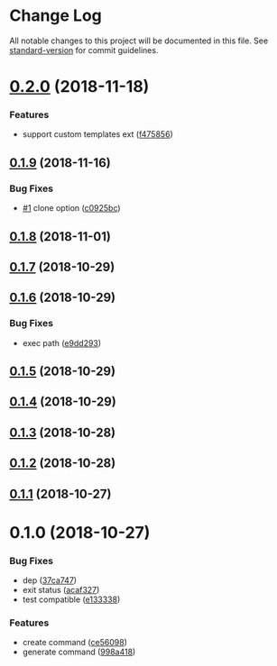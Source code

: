 # Change Log

All notable changes to this project will be documented in this file. See [standard-version](https://github.com/conventional-changelog/standard-version) for commit guidelines.

<a name="0.2.0"></a>
# [0.2.0](https://github.com/feiwuteam/wxapp-cli/compare/v0.1.9...v0.2.0) (2018-11-18)


### Features

* support custom templates ext ([f475856](https://github.com/feiwuteam/wxapp-cli/commit/f475856))



<a name="0.1.9"></a>
## [0.1.9](https://github.com/feiwuteam/wxapp-cli/compare/v0.1.8...v0.1.9) (2018-11-16)


### Bug Fixes

* [#1](https://github.com/feiwuteam/wxapp-cli/issues/1) clone option ([c0925bc](https://github.com/feiwuteam/wxapp-cli/commit/c0925bc))



<a name="0.1.8"></a>
## [0.1.8](https://github.com/feiwuteam/wxapp-cli/compare/v0.1.7...v0.1.8) (2018-11-01)



<a name="0.1.7"></a>
## [0.1.7](https://github.com/feiwuteam/wxapp-cli/compare/v0.1.6...v0.1.7) (2018-10-29)



<a name="0.1.6"></a>
## [0.1.6](https://github.com/feiwuteam/wxapp-cli/compare/v0.1.5...v0.1.6) (2018-10-29)


### Bug Fixes

* exec path ([e9dd293](https://github.com/feiwuteam/wxapp-cli/commit/e9dd293))



<a name="0.1.5"></a>
## [0.1.5](https://github.com/feiwuteam/wxapp-cli/compare/v0.1.4...v0.1.5) (2018-10-29)



<a name="0.1.4"></a>
## [0.1.4](https://github.com/feiwuteam/wxapp-cli/compare/v0.1.3...v0.1.4) (2018-10-29)



<a name="0.1.3"></a>
## [0.1.3](https://github.com/feiwuteam/wxapp-cli/compare/v0.1.2...v0.1.3) (2018-10-28)



<a name="0.1.2"></a>
## [0.1.2](https://github.com/feiwuteam/wxapp-cli/compare/v0.1.1...v0.1.2) (2018-10-28)



<a name="0.1.1"></a>
## [0.1.1](https://github.com/feiwuteam/wxapp-cli/compare/v0.1.0...v0.1.1) (2018-10-27)



<a name="0.1.0"></a>
# 0.1.0 (2018-10-27)


### Bug Fixes

* dep ([37ca747](https://github.com/feiwuteam/wxapp-cli/commit/37ca747))
* exit status ([acaf327](https://github.com/feiwuteam/wxapp-cli/commit/acaf327))
* test compatible ([e133338](https://github.com/feiwuteam/wxapp-cli/commit/e133338))


### Features

* create command ([ce56098](https://github.com/feiwuteam/wxapp-cli/commit/ce56098))
* generate command ([998a418](https://github.com/feiwuteam/wxapp-cli/commit/998a418))
